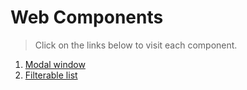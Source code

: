 # Web Components

> Click on the links below to visit each component.

1. [Modal window](https://owenrub.github.io/Web-components/Modal%20window/)
2. [Filterable list](https://owenrub.github.io/Web-components/Filterable%20list/)
